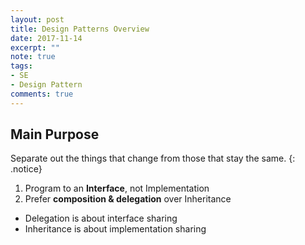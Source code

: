 ```yaml
---
layout: post
title: Design Patterns Overview
date: 2017-11-14
excerpt: ""
note: true
tags:
- SE
- Design Pattern
comments: true
---
```


## Main Purpose

Separate out the things that change from those that stay the same.
{: .notice}

1. Program to an **Interface**, not Implementation
2. Prefer **composition & delegation** over Inheritance
  * Delegation is about interface sharing
  * Inheritance is about implementation sharing

